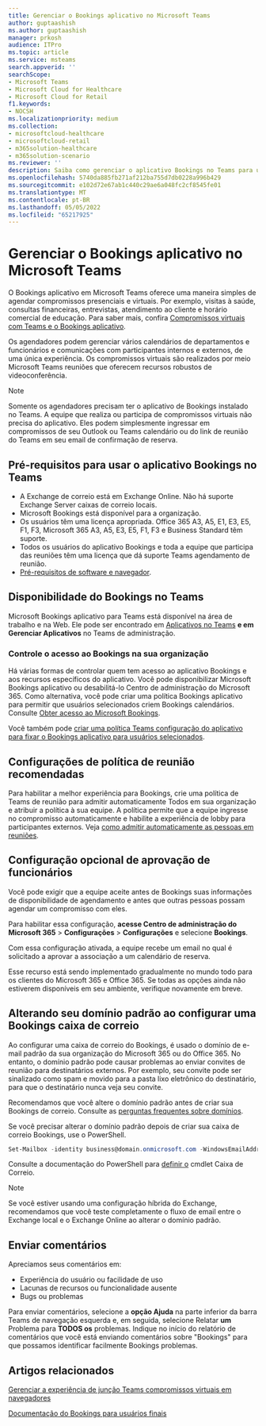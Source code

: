 ```yaml
---
title: Gerenciar o Bookings aplicativo no Microsoft Teams
author: guptaashish
ms.author: guptaashish
manager: prkosh
audience: ITPro
ms.topic: article
ms.service: msteams
search.appverid: ''
searchScope:
- Microsoft Teams
- Microsoft Cloud for Healthcare
- Microsoft Cloud for Retail
f1.keywords:
- NOCSH
ms.localizationpriority: medium
ms.collection:
- microsoftcloud-healthcare
- microsoftcloud-retail
- m365solution-healthcare
- m365solution-scenario
ms.reviewer: ''
description: Saiba como gerenciar o aplicativo Bookings no Teams para usuários em sua organização.
ms.openlocfilehash: 5740da885fb271af212ba755d7db0228a996b429
ms.sourcegitcommit: e102d72e67ab1c440c29ae6a048fc2cf8545fe01
ms.translationtype: MT
ms.contentlocale: pt-BR
ms.lasthandoff: 05/05/2022
ms.locfileid: "65217925"
---
```

# <a name="manage-the-bookings-app-in-microsoft-teams"></a>Gerenciar o Bookings aplicativo no Microsoft Teams

O Bookings aplicativo em Microsoft Teams oferece uma maneira simples de agendar compromissos presenciais e virtuais. Por exemplo, visitas à saúde, consultas financeiras, entrevistas, atendimento ao cliente e horário comercial de educação. Para saber mais, confira [Compromissos virtuais com Teams e o Bookings aplicativo](expand-teams-across-your-org/bookings-virtual-visits.md).

Os agendadores podem gerenciar vários calendários de departamentos e funcionários e comunicações com participantes internos e externos, de uma única experiência. Os compromissos virtuais são realizados por meio Microsoft Teams reuniões que oferecem recursos robustos de videoconferência.

> [!NOTE]
> Somente os agendadores precisam ter o aplicativo de Bookings instalado no Teams. A equipe que realiza ou participa de compromissos virtuais não precisa do aplicativo. Eles podem simplesmente ingressar em compromissos de seu Outlook ou Teams calendário ou do link de reunião do Teams em seu email de confirmação de reserva.

## <a name="prerequisites-to-use-the-bookings-app-in-teams"></a>Pré-requisitos para usar o aplicativo Bookings no Teams

* A Exchange de correio está em Exchange Online. Não há suporte Exchange Server caixas de correio locais.
* Microsoft Bookings está disponível para a organização.
* Os usuários têm uma licença apropriada. Office 365 A3, A5, E1, E3, E5, F1, F3, Microsoft 365 A3, A5, E3, E5, F1, F3 e Business Standard têm suporte.
* Todos os usuários do aplicativo Bookings e toda a equipe que participa das reuniões têm uma licença que dá suporte Teams agendamento de reunião.
* [Pré-requisitos de software e navegador](hardware-requirements-for-the-teams-app.md).

## <a name="availability-of-bookings-in-teams"></a>Disponibilidade do Bookings no Teams

Microsoft Bookings aplicativo para Teams está disponível na área de trabalho e na Web. Ele pode ser encontrado em [Aplicativos no Teams](https://teams.microsoft.com/l/app/4c4ec2e8-4a2c-4bce-8d8f-00fc664a4e5b?source=store-copy-link) **e em Gerenciar Aplicativos** no Teams de administração.

### <a name="control-access-to-bookings-within-your-organization"></a>Controle o acesso ao Bookings na sua organização

Há várias formas de controlar quem tem acesso ao aplicativo Bookings e aos recursos específicos do aplicativo. Você pode disponibilizar Microsoft Bookings aplicativo ou desabilitá-lo Centro de administração do Microsoft 365. Como alternativa, você pode criar uma política Bookings aplicativo para permitir que usuários selecionados criem Bookings calendários. Consulte [Obter acesso ao Microsoft Bookings](/microsoft-365/bookings/get-access).

Você também pode [criar uma política Teams configuração do aplicativo para fixar o Bookings aplicativo para usuários selecionados](teams-app-setup-policies.md).

## <a name="recommended-meeting-policy-settings"></a>Configurações de política de reunião recomendadas

Para habilitar a melhor experiência para Bookings, crie uma política de Teams de reunião para admitir automaticamente  Todos em sua organização e atribuir a política à sua equipe. A política permite que a equipe ingresse no compromisso automaticamente e habilite a experiência de lobby para participantes externos. Veja [como admitir automaticamente as pessoas em reuniões](meeting-policies-participants-and-guests.md#automatically-admit-people).

## <a name="optional-staff-approvals-setting"></a>Configuração opcional de aprovação de funcionários

Você pode exigir que a equipe aceite antes de Bookings suas informações de disponibilidade de agendamento e antes que outras pessoas possam agendar um compromisso com eles.

Para habilitar essa configuração, **acesse Centro de administração do Microsoft 365** \> **Configurações** \> **Configurações** e selecione **Bookings**.

Com essa configuração ativada, a equipe recebe um email no qual é solicitado a aprovar a associação a um calendário de reserva.  

Esse recurso está sendo implementado gradualmente no mundo todo para os clientes do Microsoft 365 e Office 365. Se todas as opções ainda não estiverem disponíveis em seu ambiente, verifique novamente em breve.

## <a name="changing-your-default-domain-when-setting-up-bookings-mailbox"></a>Alterando seu domínio padrão ao configurar uma Bookings caixa de correio

Ao configurar uma caixa de correio do Bookings, é usado o domínio de e-mail padrão da sua organização do Microsoft 365 ou do Office 365. No entanto, o domínio padrão pode causar problemas ao enviar convites de reunião para destinatários externos. Por exemplo, seu convite pode ser sinalizado como spam e movido para a pasta lixo eletrônico do destinatário, para que o destinatário nunca veja seu convite.

Recomendamos que você altere o domínio padrão antes de criar sua Bookings de correio. Consulte as [perguntas frequentes sobre domínios](/microsoft-365/admin/setup/domains-faq#how-do-i-set-or-change-the-default-domain-in-office-365).

Se você precisar alterar o domínio padrão depois de criar sua caixa de correio Bookings, use o PowerShell.

```PowerShell
Set-Mailbox -identity business@domain.onmicrosoft.com -WindowsEmailAddress business@domain.com -EmailAddresses business@domain.com
```

Consulte a documentação do PowerShell para [definir o](/powershell/module/exchange/mailboxes/set-mailbox) cmdlet Caixa de Correio.

> [!NOTE]
> Se você estiver usando uma configuração híbrida do Exchange, recomendamos que você teste completamente o fluxo de email entre o Exchange local e o Exchange Online ao alterar o domínio padrão.

## <a name="send-feedback"></a>Enviar comentários

Apreciamos seus comentários em:

* Experiência do usuário ou facilidade de uso
* Lacunas de recursos ou funcionalidade ausente
* Bugs ou problemas
  
Para enviar comentários, selecione a **opção Ajuda** na parte inferior da barra Teams de navegação esquerda e, em seguida, selecione Relatar **um** Problema para **TODOS os** problemas. Indique no início do relatório de comentários que você está enviando comentários sobre "Bookings" para que possamos identificar facilmente Bookings problemas.

## <a name="related-articles"></a>Artigos relacionados

[Gerenciar a experiência de junção Teams compromissos virtuais em navegadores](expand-teams-across-your-org/browser-join.md)


  [Documentação do Bookings para usuários finais](https://support.office.com/article/apps-and-services-cc1fba57-9900-4634-8306-2360a40c665b?ui=en-US&rs=en-US&ad=US#PickTab=Bookings)
